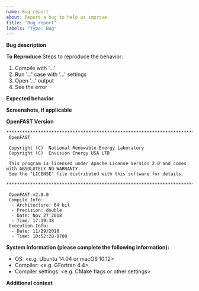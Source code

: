 ```yaml
---
name: Bug report
about: Report a bug to help us improve
title: 'Bug report'
labels: "Type: Bug"
---
```


**Bug description**
<A clear and concise description of the bug.>

**To Reproduce**
<Update the following list with your specific information.>
Steps to reproduce the behavior:
1. Compile with '...'
2. Run '...' case with '...' settings
3. Open '...' output
4. See the error

**Expected behavior**
<A clear and concise description of what you expected to happen.>

**Screenshots, if applicable**
<Add screenshots to help explain your problem.>

**OpenFAST Version**
<Please provide as much detail as possible including git commit. The best information is a screenshot of the OpenFAST system description that prints when running OpenFAST:>

```
**************************************************************************************************
 OpenFAST

 Copyright (C)  National Renewable Energy Laboratory
 Copyright (C)  Envision Energy USA LTD

 This program is licensed under Apache License Version 2.0 and comes with ABSOLUTELY NO WARRANTY.
 See the "LICENSE" file distributed with this software for details.
 **************************************************************************************************

 OpenFAST-v2.0.0
 Compile Info:
  - Architecture: 64 bit
  - Precision: double
  - Date: Nov 27 2018
  - Time: 17:19:38
 Execution Info:
  - Date: 11/29/2018
  - Time: 10:52:28-0700
```

**System Information (please complete the following information):**
 - OS: <e.g. Ubuntu 14.04 or macOS 10.12>
 - Compiler: <e.g. GFortran 4.4>
 - Compiler settings: <e.g. CMake flags or other settings>

**Additional context**
<Add any other context about the problem here.>